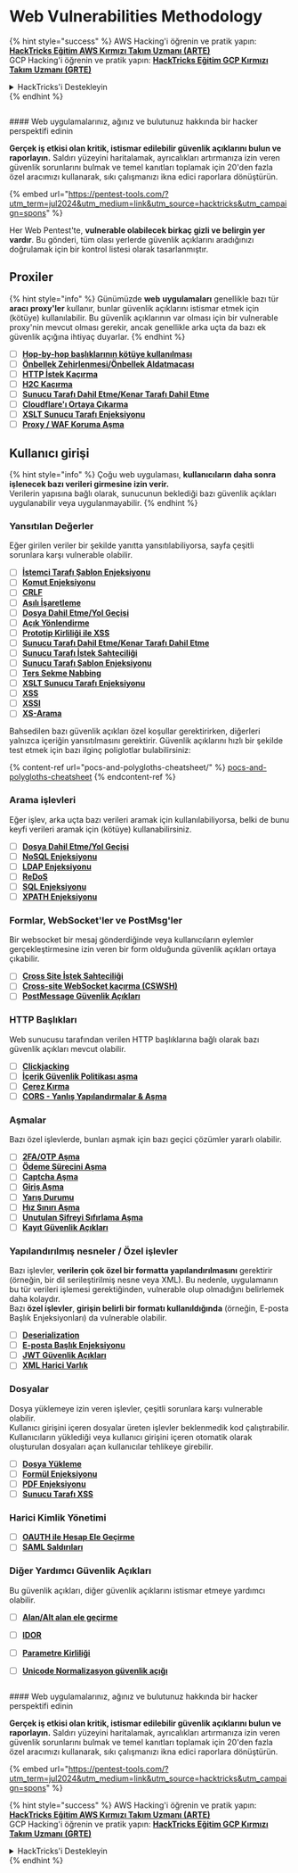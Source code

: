 # Web Vulnerabilities Methodology

{% hint style="success" %}
AWS Hacking'i öğrenin ve pratik yapın:<img src="/.gitbook/assets/arte.png" alt="" data-size="line">[**HackTricks Eğitim AWS Kırmızı Takım Uzmanı (ARTE)**](https://training.hacktricks.xyz/courses/arte)<img src="/.gitbook/assets/arte.png" alt="" data-size="line">\
GCP Hacking'i öğrenin ve pratik yapın: <img src="/.gitbook/assets/grte.png" alt="" data-size="line">[**HackTricks Eğitim GCP Kırmızı Takım Uzmanı (GRTE)**<img src="/.gitbook/assets/grte.png" alt="" data-size="line">](https://training.hacktricks.xyz/courses/grte)

<details>

<summary>HackTricks'i Destekleyin</summary>

* [**abonelik planlarını**](https://github.com/sponsors/carlospolop) kontrol edin!
* **💬 [**Discord grubuna**](https://discord.gg/hRep4RUj7f) veya [**telegram grubuna**](https://t.me/peass) katılın ya da **Twitter'da** 🐦 [**@hacktricks\_live**](https://twitter.com/hacktricks\_live)** bizi takip edin.**
* **Hacking ipuçlarını paylaşmak için** [**HackTricks**](https://github.com/carlospolop/hacktricks) ve [**HackTricks Cloud**](https://github.com/carlospolop/hacktricks-cloud) github reposuna PR gönderin.

</details>
{% endhint %}

<figure><img src="/.gitbook/assets/pentest-tools.svg" alt=""><figcaption></figcaption></figure>

#### Web uygulamalarınız, ağınız ve bulutunuz hakkında bir hacker perspektifi edinin

**Gerçek iş etkisi olan kritik, istismar edilebilir güvenlik açıklarını bulun ve raporlayın.** Saldırı yüzeyini haritalamak, ayrıcalıkları artırmanıza izin veren güvenlik sorunlarını bulmak ve temel kanıtları toplamak için 20'den fazla özel aracımızı kullanarak, sıkı çalışmanızı ikna edici raporlara dönüştürün.

{% embed url="https://pentest-tools.com/?utm_term=jul2024&utm_medium=link&utm_source=hacktricks&utm_campaign=spons" %}


Her Web Pentest'te, **vulnerable olabilecek birkaç gizli ve belirgin yer vardır**. Bu gönderi, tüm olası yerlerde güvenlik açıklarını aradığınızı doğrulamak için bir kontrol listesi olarak tasarlanmıştır.

## Proxiler

{% hint style="info" %}
Günümüzde **web** **uygulamaları** genellikle bazı tür **aracı** **proxy'ler** kullanır, bunlar güvenlik açıklarını istismar etmek için (kötüye) kullanılabilir. Bu güvenlik açıklarının var olması için bir vulnerable proxy'nin mevcut olması gerekir, ancak genellikle arka uçta da bazı ek güvenlik açığına ihtiyaç duyarlar.
{% endhint %}

* [ ] [**Hop-by-hop başlıklarının kötüye kullanılması**](abusing-hop-by-hop-headers.md)
* [ ] [**Önbellek Zehirlenmesi/Önbellek Aldatmacası**](cache-deception/)
* [ ] [**HTTP İstek Kaçırma**](http-request-smuggling/)
* [ ] [**H2C Kaçırma**](h2c-smuggling.md)
* [ ] [**Sunucu Tarafı Dahil Etme/Kenar Tarafı Dahil Etme**](server-side-inclusion-edge-side-inclusion-injection.md)
* [ ] [**Cloudflare'ı Ortaya Çıkarma**](../network-services-pentesting/pentesting-web/uncovering-cloudflare.md)
* [ ] [**XSLT Sunucu Tarafı Enjeksiyonu**](xslt-server-side-injection-extensible-stylesheet-language-transformations.md)
* [ ] [**Proxy / WAF Koruma Aşma**](proxy-waf-protections-bypass.md)

## **Kullanıcı girişi**

{% hint style="info" %}
Çoğu web uygulaması, **kullanıcıların daha sonra işlenecek bazı verileri girmesine izin verir.**\
Verilerin yapısına bağlı olarak, sunucunun beklediği bazı güvenlik açıkları uygulanabilir veya uygulanmayabilir.
{% endhint %}

### **Yansıtılan Değerler**

Eğer girilen veriler bir şekilde yanıtta yansıtılabiliyorsa, sayfa çeşitli sorunlara karşı vulnerable olabilir.

* [ ] [**İstemci Tarafı Şablon Enjeksiyonu**](client-side-template-injection-csti.md)
* [ ] [**Komut Enjeksiyonu**](command-injection.md)
* [ ] [**CRLF**](crlf-0d-0a.md)
* [ ] [**Asılı İşaretleme**](dangling-markup-html-scriptless-injection/)
* [ ] [**Dosya Dahil Etme/Yol Geçişi**](file-inclusion/)
* [ ] [**Açık Yönlendirme**](open-redirect.md)
* [ ] [**Prototip Kirliliği ile XSS**](deserialization/nodejs-proto-prototype-pollution/#client-side-prototype-pollution-to-xss)
* [ ] [**Sunucu Tarafı Dahil Etme/Kenar Tarafı Dahil Etme**](server-side-inclusion-edge-side-inclusion-injection.md)
* [ ] [**Sunucu Tarafı İstek Sahteciliği**](ssrf-server-side-request-forgery/)
* [ ] [**Sunucu Tarafı Şablon Enjeksiyonu**](ssti-server-side-template-injection/)
* [ ] [**Ters Sekme Nabbing**](reverse-tab-nabbing.md)
* [ ] [**XSLT Sunucu Tarafı Enjeksiyonu**](xslt-server-side-injection-extensible-stylesheet-language-transformations.md)
* [ ] [**XSS**](xss-cross-site-scripting/)
* [ ] [**XSSI**](xssi-cross-site-script-inclusion.md)
* [ ] [**XS-Arama**](xs-search/)

Bahsedilen bazı güvenlik açıkları özel koşullar gerektirirken, diğerleri yalnızca içeriğin yansıtılmasını gerektirir. Güvenlik açıklarını hızlı bir şekilde test etmek için bazı ilginç poliglotlar bulabilirsiniz:

{% content-ref url="pocs-and-polygloths-cheatsheet/" %}
[pocs-and-polygloths-cheatsheet](pocs-and-polygloths-cheatsheet/)
{% endcontent-ref %}

### **Arama işlevleri**

Eğer işlev, arka uçta bazı verileri aramak için kullanılabiliyorsa, belki de bunu keyfi verileri aramak için (kötüye) kullanabilirsiniz.

* [ ] [**Dosya Dahil Etme/Yol Geçişi**](file-inclusion/)
* [ ] [**NoSQL Enjeksiyonu**](nosql-injection.md)
* [ ] [**LDAP Enjeksiyonu**](ldap-injection.md)
* [ ] [**ReDoS**](regular-expression-denial-of-service-redos.md)
* [ ] [**SQL Enjeksiyonu**](sql-injection/)
* [ ] [**XPATH Enjeksiyonu**](xpath-injection.md)

### **Formlar, WebSocket'ler ve PostMsg'ler**

Bir websocket bir mesaj gönderdiğinde veya kullanıcıların eylemler gerçekleştirmesine izin veren bir form olduğunda güvenlik açıkları ortaya çıkabilir.

* [ ] [**Cross Site İstek Sahteciliği**](csrf-cross-site-request-forgery.md)
* [ ] [**Cross-site WebSocket kaçırma (CSWSH)**](websocket-attacks.md)
* [ ] [**PostMessage Güvenlik Açıkları**](postmessage-vulnerabilities/)

### **HTTP Başlıkları**

Web sunucusu tarafından verilen HTTP başlıklarına bağlı olarak bazı güvenlik açıkları mevcut olabilir.

* [ ] [**Clickjacking**](clickjacking.md)
* [ ] [**İçerik Güvenlik Politikası aşma**](content-security-policy-csp-bypass/)
* [ ] [**Çerez Kırma**](hacking-with-cookies/)
* [ ] [**CORS - Yanlış Yapılandırmalar & Aşma**](cors-bypass.md)

### **Aşmalar**

Bazı özel işlevlerde, bunları aşmak için bazı geçici çözümler yararlı olabilir.

* [ ] [**2FA/OTP Aşma**](2fa-bypass.md)
* [ ] [**Ödeme Sürecini Aşma**](bypass-payment-process.md)
* [ ] [**Captcha Aşma**](captcha-bypass.md)
* [ ] [**Giriş Aşma**](login-bypass/)
* [ ] [**Yarış Durumu**](race-condition.md)
* [ ] [**Hız Sınırı Aşma**](rate-limit-bypass.md)
* [ ] [**Unutulan Şifreyi Sıfırlama Aşma**](reset-password.md)
* [ ] [**Kayıt Güvenlik Açıkları**](registration-vulnerabilities.md)

### **Yapılandırılmış nesneler / Özel işlevler**

Bazı işlevler, **verilerin çok özel bir formatta yapılandırılmasını** gerektirir (örneğin, bir dil serileştirilmiş nesne veya XML). Bu nedenle, uygulamanın bu tür verileri işlemesi gerektiğinden, vulnerable olup olmadığını belirlemek daha kolaydır.\
Bazı **özel işlevler**, **girişin belirli bir formatı kullanıldığında** (örneğin, E-posta Başlık Enjeksiyonları) da vulnerable olabilir.

* [ ] [**Deserialization**](deserialization/)
* [ ] [**E-posta Başlık Enjeksiyonu**](email-injections.md)
* [ ] [**JWT Güvenlik Açıkları**](hacking-jwt-json-web-tokens.md)
* [ ] [**XML Harici Varlık**](xxe-xee-xml-external-entity.md)

### Dosyalar

Dosya yüklemeye izin veren işlevler, çeşitli sorunlara karşı vulnerable olabilir.\
Kullanıcı girişini içeren dosyalar üreten işlevler beklenmedik kod çalıştırabilir.\
Kullanıcıların yüklediği veya kullanıcı girişini içeren otomatik olarak oluşturulan dosyaları açan kullanıcılar tehlikeye girebilir.

* [ ] [**Dosya Yükleme**](file-upload/)
* [ ] [**Formül Enjeksiyonu**](formula-csv-doc-latex-ghostscript-injection.md)
* [ ] [**PDF Enjeksiyonu**](xss-cross-site-scripting/pdf-injection.md)
* [ ] [**Sunucu Tarafı XSS**](xss-cross-site-scripting/server-side-xss-dynamic-pdf.md)

### **Harici Kimlik Yönetimi**

* [ ] [**OAUTH ile Hesap Ele Geçirme**](oauth-to-account-takeover.md)
* [ ] [**SAML Saldırıları**](saml-attacks/)

### **Diğer Yardımcı Güvenlik Açıkları**

Bu güvenlik açıkları, diğer güvenlik açıklarını istismar etmeye yardımcı olabilir.

* [ ] [**Alan/Alt alan ele geçirme**](domain-subdomain-takeover.md)
* [ ] [**IDOR**](idor.md)
* [ ] [**Parametre Kirliliği**](parameter-pollution.md)
* [ ] [**Unicode Normalizasyon güvenlik açığı**](unicode-injection/)


<figure><img src="/.gitbook/assets/pentest-tools.svg" alt=""><figcaption></figcaption></figure>

#### Web uygulamalarınız, ağınız ve bulutunuz hakkında bir hacker perspektifi edinin

**Gerçek iş etkisi olan kritik, istismar edilebilir güvenlik açıklarını bulun ve raporlayın.** Saldırı yüzeyini haritalamak, ayrıcalıkları artırmanıza izin veren güvenlik sorunlarını bulmak ve temel kanıtları toplamak için 20'den fazla özel aracımızı kullanarak, sıkı çalışmanızı ikna edici raporlara dönüştürün.

{% embed url="https://pentest-tools.com/?utm_term=jul2024&utm_medium=link&utm_source=hacktricks&utm_campaign=spons" %}


{% hint style="success" %}
AWS Hacking'i öğrenin ve pratik yapın:<img src="/.gitbook/assets/arte.png" alt="" data-size="line">[**HackTricks Eğitim AWS Kırmızı Takım Uzmanı (ARTE)**](https://training.hacktricks.xyz/courses/arte)<img src="/.gitbook/assets/arte.png" alt="" data-size="line">\
GCP Hacking'i öğrenin ve pratik yapın: <img src="/.gitbook/assets/grte.png" alt="" data-size="line">[**HackTricks Eğitim GCP Kırmızı Takım Uzmanı (GRTE)**<img src="/.gitbook/assets/grte.png" alt="" data-size="line">](https://training.hacktricks.xyz/courses/grte)

<details>

<summary>HackTricks'i Destekleyin</summary>

* [**abonelik planlarını**](https://github.com/sponsors/carlospolop) kontrol edin!
* **💬 [**Discord grubuna**](https://discord.gg/hRep4RUj7f) veya [**telegram grubuna**](https://t.me/peass) katılın ya da **Twitter'da** 🐦 [**@hacktricks\_live**](https://twitter.com/hacktricks\_live)** bizi takip edin.**
* **Hacking ipuçlarını paylaşmak için** [**HackTricks**](https://github.com/carlospolop/hacktricks) ve [**HackTricks Cloud**](https://github.com/carlospolop/hacktricks-cloud) github reposuna PR gönderin.

</details>
{% endhint %}
